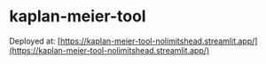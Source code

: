 # kaplan-meier-tool
Deployed at: [https://kaplan-meier-tool-nolimitshead.streamlit.app/](https://kaplan-meier-tool-nolimitshead.streamlit.app/)